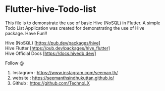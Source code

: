 # Flutter-hive-Todo-list

This file is to demonstrate the use of basic Hive (NoSQL) in Flutter. A simple Todo List Application was created for demonstrating the use of Hive package. Have Fun!!

Hive (NoSQL) [https://pub.dev/packages/hive] <br/>
Hive Flutter [https://pub.dev/packages/hive_flutter]<br/>
Hive Official Docs [https://docs.hivedb.dev/]<br/>


Follow @

1. Instagram : https://www.instagram.com/seeman.th/
2. website   :   https://seemanthsindhukuttan.github.io/
3. Github    : https://github.com/TechnoLX

